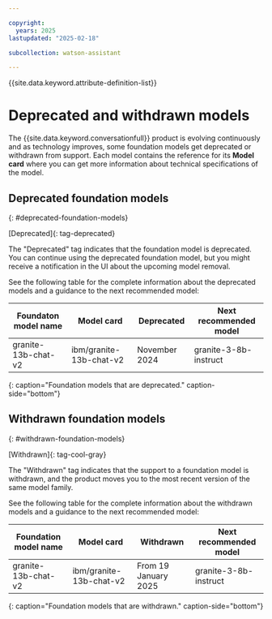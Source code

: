 ```yaml
---

copyright:
  years: 2025
lastupdated: "2025-02-18"

subcollection: watson-assistant

---
```

{{site.data.keyword.attribute-definition-list}}

# Deprecated and withdrawn models

The {{site.data.keyword.conversationfull}} product is evolving continuously and as technology improves, some foundation models get deprecated or withdrawn from support. Each model contains the reference for its **Model card** where you can get more information about technical specifications of the model.

## Deprecated foundation models
{: #deprecated-foundation-models}

[Deprecated]{: tag-deprecated}

The "Deprecated" tag indicates that the foundation model is deprecated. You can continue using the deprecated foundation model, but you might receive a notification in the UI about the upcoming model removal.

See the following table for the complete information about the deprecated models and a guidance to the next recommended model:

| Foundaton model name | Model card | Deprecated | Next recommended model |
| ----- | ----- | ----- | ----- |
| granite-13b-chat-v2 | ibm/granite-13b-chat-v2 | November 2024 | granite-3-8b-instruct |
{: caption="Foundation models that are deprecated." caption-side="bottom"}

## Withdrawn foundation models
{: #withdrawn-foundation-models}

[Withdrawn]{: tag-cool-gray}

The "Withdrawn" tag indicates that the support to a foundation model is withdrawn, and the product moves you to the most recent version of the same model family.

See the following table for the complete information about the withdrawn models and a guidance to the next recommended model:

| Foundation model name | Model card | Withdrawn | Next recommended model |
| ----- | ----- | ----- | ----- |
| granite-13b-chat-v2 | ibm/granite-13b-chat-v2 | From 19 January 2025 |granite-3-8b-instruct |
{: caption="Foundation models that are withdrawn." caption-side="bottom"}


